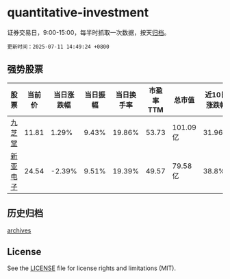 # quantitative-investment

证券交易日，9:00-15:00，每半时抓取一次数据，按天[归档](archives)。

`更新时间：2025-07-11 14:49:24 +0800`

## 强势股票

|股票|当前价|当日涨跌幅|当日振幅|当日换手率|市盈率TTM|总市值|近10日涨跌幅|
|----|----|----|----|----|----|----|----|
|[九芝堂](https://xueqiu.com/S/SZ000989)|11.81|1.29%|9.43%|19.86%|53.73|101.09亿|31.96%|
|[新亚电子](https://xueqiu.com/S/SH605277)|24.54|-2.39%|9.51%|19.39%|49.57|79.58亿|38.8%|

## 历史归档

[archives](archives)

## License

See the [LICENSE](LICENSE) file for license rights and limitations (MIT).